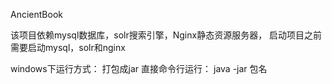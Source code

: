 AncientBook

该项目依赖mysql数据库，solr搜索引擎，Nginx静态资源服务器，
启动项目之前需要启动mysql，solr和nginx

windows下运行方式：
打包成jar 直接命令行运行： java -jar 包名


